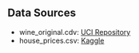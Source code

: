 ## Data Sources

* wine_original.cdv: [UCI Repository](https://archive.ics.uci.edu/ml/datasets/Wine)
* house_prices.csv: [Kaggle](https://www.kaggle.com/c/house-prices-advanced-regression-techniques)

